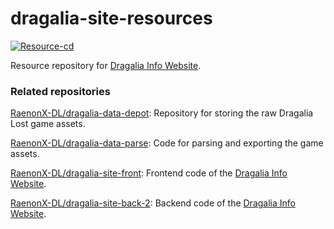 # dragalia-site-resources

[![Resource-cd]][Resource-cd-link]

Resource repository for [Dragalia Info Website][DL-info].

[Resource-cd]: https://github.com/RaenonX-DL/dragalia-site-resources/workflows/Resource%20Deployment/badge.svg
[Resource-cd-link]: https://github.com/RaenonX-DL/dragalia-site-resources/actions?query=workflow%3A%22Resource+Deployment%22

[DL-info]: https://dl.raenonx.cc

### Related repositories

[RaenonX-DL/dragalia-data-depot][DL-depot]: Repository for storing the raw Dragalia Lost game assets.

[RaenonX-DL/dragalia-data-parse][DL-parse]: Code for parsing and exporting the game assets.

[RaenonX-DL/dragalia-site-front][DL-front]: Frontend code of the [Dragalia Info Website][DL-info].

[RaenonX-DL/dragalia-site-back-2][DL-back]: Backend code of the [Dragalia Info Website][DL-info].

[DL-depot]: https://github.com/RaenonX-DL/dragalia-data-depot
[DL-parse]: https://github.com/RaenonX-DL/dragalia-data-parse
[DL-front]: https://github.com/RaenonX-DL/dragalia-site-front
[DL-back]: https://github.com/RaenonX-DL/dragalia-site-back-2
